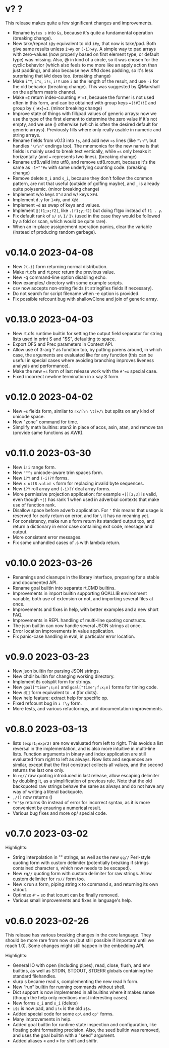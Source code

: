# v? ?

This release makes quite a few significant changes and improvements.

+ Rename `bytes s` into `&s`, because it's quite a fundamental operation
  (breaking change).
+ New take/repeat `i@y` equivalent to old `i#y`, that now is take/pad. Both give
  same results unless `i>#y` or `(-i)>#y`. A simple way to pad arrays with
  zero-values (now properly based on first element type, or default type) was
  missing.  Also, @ in kind of a circle, so it was chosen for the cyclic
  behavior (which also feels to me more like an apply action than just
  padding), and also because new X#d does padding, so it's less surprising that
  i#d does too. (breaking change)
+ Make `i^Y`, `i^s`, `i!s`, `i!Y` use `i` as the length of the result, and use
  `-i` for the old behavior (breaking change). This was suggested by @Marshall
  on the aplfarm matrix channel.
+ Make `=I` return index-counting `#'=I`, because the former is not used often
  in this form, and can be obtained with group keys `=(!#I)!I` and group by
  `{!#x}=I`. (minor breaking change)
+ Improve state of things with fill/pad values of generic arrays: now we use
  the type of the first element to determine the zero value if it's not empty,
  and we use () otherwise (which is often the desired default for generic
  arrays). Previously fills where only really usable in numeric and string
  arrays.
+ Rename fields from v0.13 into `!s`, and add new `=s` lines (like `"\n"\` but
  handles `"\r\n"` endings too). The mnemonics for the new name is that fields
  is mainly used to break text vertically, while `=s` only breaks it
  horizontally (and `=` represents two lines).  (breaking change)
+ Rename utf8.valid into utf8, and remove utf8.rcount, because it's the same as
  `-1+""#x` with same underlying counting code. (breaking change)
+ Remove delete `X_i` and `s_i`, because they don't follow the common pattern,
  are not that useful (outside of golfing maybe), and `_` is already quite
  polysemic. (minor breaking change)
+ Implement w/o keys `X^d` and w/ keys `X#d`.
+ Implement `d.y` for `1<#y`, and `X@d`.
+ Implement `+d` as swap of keys and values.
+ Implement `@[f1;x;f2]`, like `.[f1;y;f2]` but doing f1@x instead of `f1 . y`.
+ Fix default rank of `s/` `s\` `I/` `I\` (used in the case they would be
  followed by a fold or scan, which would be quite rare).
+ When an in-place assignement operation panics, clear the variable (instead of
  producing random garbage).

# v0.14.0 2023-04-08

+ New `?(-i)` form returning normal distribution.
+ Make rt.ofs and rt.prec return the previous value.
+ New -q command-line option disabling echo.
+ New examples/ directory with some example scripts.
+ csv now accepts non-string fields (it stringifies fields if necessary).
+ Do not search for script filename when -e option is provided.
+ Fix possible refcount bug with shallowClone and join of generic array.

# v0.13.0 2023-04-03

+ New rt.ofs runtime builtin for setting the output field separator for string
  lists used in print S and "$S", defaulting to space.
+ Export OFS and Prec parameters in Context API.
+ Allow use of 3-arg ? as function too, by putting parens around, in which
  case, the arguments are evaluated like for any function (this can be useful
  in special cases where avoiding branching improves liveness analysis and
  performance).
+ Make the new `=s` form of last release work with the `#'=x` special case.
+ Fixed incorrect newline termination in x say S form.

# v0.12.0 2023-04-02

+ New `=s` fields form, similar to `rx/[\n \t]+/\` but splits on any kind of unicode
  space.
+ New "zone" command for time.
+ Simplify math builtins: atan2 in place of acos, asin, atan, and remove tan
  (provide same functions as AWK).

# v0.11.0 2023-03-30

+ New `i!i` range form.
+ New `""^s` unicode-aware trim spaces form.
+ New `i?Y` and `(-i)?Y` forms.
+ New `x utf8.valid s` form for replacing invalid byte sequences.
+ New `i?Y` roll array and `(-i)?Y` deal array forms.
+ More permissive projection application: for example `+[][2;3]` is valid, even
  though `+[]` has rank 1 when used in adverbial contexts that make use of
  function rank.
+ Disallow space before adverb application. For `'` this means that usage is
  reserved for early return on error, and for `\` it has no meaning yet.
+ For consistency, make run s form return its standard output too, and return
  a dictionary in error case containing exit code, message and output.
+ More consistent error messages.
+ Fix some unhandled cases of .s with lambda return.

# v0.10.0 2023-03-26

+ Renamings and cleanups in the library interface, preparing for a stable
  and documented API.
+ Rename goal builtin into separate rt.CMD builtins.
+ Improvements in import builtin supporting GOALLIB environment variable,
  both use of extension or not, and importing several files at once.
+ Improvements and fixes in help, with better examples and a new short FAQ.
+ Improvements in REPL handling of multi-line quoting constructs.
+ The json builtin can now handle several JSON strings at once.
+ Error location improvements in value application.
+ Fix panic-case handling in eval, in particular error location.

# v0.9.0 2023-03-23

+ New json builtin for parsing JSON strings.
+ New chdir builtin for changing working directory.
+ Implement i!s colsplit form for strings.
+ New `goal["time";s;n]` and `goal["time";f;x;n]` forms for timing code.
+ New `d[]` form equivalent to `.d` (for dicts).
+ New help feature: extract help for specific op.
+ Fixed refcount bug in `i f\y` form.
+ More tests, and various refactorings, and documentation improvements.

# v0.8.0 2023-03-13

+ lists `(expr1;expr2)` are now evaluated from left to right. This avoids a list
  reversal in the implementation, and is also more intuitive in multi-line
  lists. Function arguments in binary and index application are still evaluated
  from right to left as always.  Now lists and sequences are similar, except
  that the first construct collects all values, and the second returns the last
  one only.
+ In `rq//` raw quoting introduced in last release, allow escaping delimiter by
  doubling it, as a simplification of previous rule. Note that the old
  backquoted raw strings behave the same as always and do not have any way of
  writing a literal backquote.
+ `,/()` now returns ()
+ `"n"$y` returns 0n instead of error for incorrect syntax, as it is more
  convenient by ensuring a numerical result.
+ Various bug fixes and more op/ special code.

# v0.7.0 2023-03-02

Highlights:

+ String interpolation in "" strings, as well as the new `qq//` Perl-style
  quoting form with custom delimiter (potentially breaking if strings contained
  character `$`, which now needs to be escaped).
+ New `rq//` quoting form with custom delimiter for raw strings. Allow custom
  delimiter for `rx//` form too.
+ New x run s form, piping string x to command s, and returning its own stdout.
+ Optimize `#'=` so that icount can be finally removed.
+ Various small improvements and fixes in language's help.

# v0.6.0 2023-02-26

This release has various breaking changes in the core language.  They should be
more rare from now on (but still possible if important until we reach 1.0).
Some changes might still happen in the embedding API.

Highlights:

* General IO with open (including pipes), read, close, flush, and env builtins,
  as well as STDIN, STDOUT, STDERR globals containing the standard filehandles.
* slurp s became read s, complementing the new read h form.
* New “run” builtin for running commands without shell.
* Dict support is now implemented in all builtins where it makes sense (though
  the help only mentions most interesting cases).
* New forms `x_i` and `s_i` (delete)
* `i$s` is now pad, and `i!x` is the old `i$s`.
* Added special code for some `op\` and `op'` forms.
* Many improvements in help.
* Added goal builtin for runtime state inspection and configuration, like
  floating point formatting precision. Also, the seed builtin was removed, and
  uses the goal builtin with a "seed" argument.
* Added aliases « and » for shift and shiftr.
